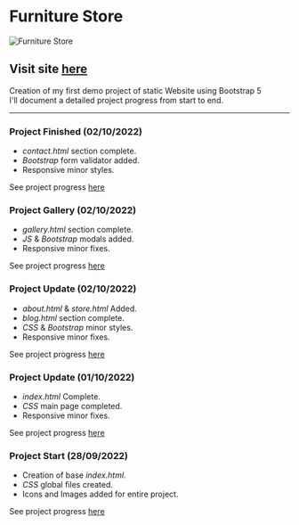 # Furniture Store

![Furniture Store](https://user-images.githubusercontent.com/110303654/192773344-c04babbc-71e6-4c8f-8a01-329a95024a44.png)

## Visit site [here](https://arturohdzg.github.io/FurnitureStore/)

Creation of my first demo project of static Website using Bootstrap 5<br>
I'll document a detailed project progress from start to end.
<hr>

### Project Finished (02/10/2022)

* _contact.html_ section complete.
* _Bootstrap_ form validator added.
* Responsive minor styles.

See project progress [here](https://github.com/ArturoHDZG/FurnitureStore/releases/tag/v1.0)

### Project Gallery (02/10/2022)

* _gallery.html_ section complete.
* _JS_ & _Bootstrap_ modals added.
* Responsive minor fixes.

See project progress [here](https://github.com/ArturoHDZG/FurnitureStore/releases/tag/v0.8)

### Project Update (02/10/2022)

* _about.html_ & _store.html_ Added.
* _blog.html_ section complete.
* _CSS_ & _Bootstrap_ minor styles.
* Responsive minor fixes.

See project progress [here](https://github.com/ArturoHDZG/FurnitureStore/releases/tag/v0.4)

### Project Update (01/10/2022)

* _index.html_ Complete.
* _CSS_ main page completed.
* Responsive minor fixes.

See project progress [here](https://github.com/ArturoHDZG/FurnitureStore/releases/tag/v0.1)

### Project Start (28/09/2022)

* Creation of base _index.html_.
* _CSS_ global files created.
* Icons and Images added for entire project.

See project progress [here](https://github.com/ArturoHDZG/FurnitureStore/releases/tag/Start)

